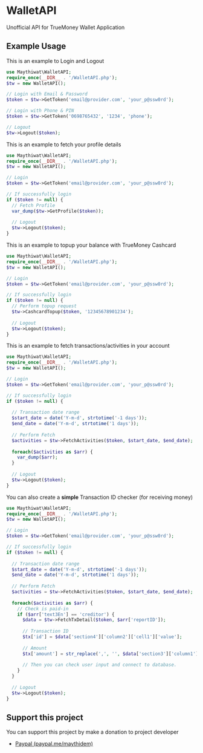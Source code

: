 # WalletAPI
Unofficial API for TrueMoney Wallet Application

## Example Usage
This is an example to Login and Logout
```php
use Maythiwat\WalletAPI;
require_once(__DIR__ . '/WalletAPI.php');
$tw = new WalletAPI();

// Login with Email & Password
$token = $tw->GetToken('email@provider.com', 'your_p@ssw0rd');

// Login with Phone & PIN
$token = $tw->GetToken('0698765432', '1234', 'phone');

// Logout
$tw->Logout($token);
```

This is an example to fetch your profile details
```php
use Maythiwat\WalletAPI;
require_once(__DIR__ . '/WalletAPI.php');
$tw = new WalletAPI();

// Login
$token = $tw->GetToken('email@provider.com', 'your_p@ssw0rd');

// If successfully login
if ($token != null) {
  // Fetch Profile
  var_dump($tw->GetProfile($token));
  
  // Logout
  $tw->Logout($token);
}
```

This is an example to topup your balance with TrueMoney Cashcard
```php
use Maythiwat\WalletAPI;
require_once(__DIR__ . '/WalletAPI.php');
$tw = new WalletAPI();

// Login
$token = $tw->GetToken('email@provider.com', 'your_p@ssw0rd');

// If successfully login
if ($token != null) {
  // Perform topup request
  $tw->CashcardTopup($token, '12345678901234');
  
  // Logout
  $tw->Logout($token);
}
```

This is an example to fetch transactions/activities in your account
```php
use Maythiwat\WalletAPI;
require_once(__DIR__ . '/WalletAPI.php');
$tw = new WalletAPI();

// Login
$token = $tw->GetToken('email@provider.com', 'your_p@ssw0rd');

// If successfully login
if ($token != null) {
  
  // Transaction date range
  $start_date = date('Y-m-d', strtotime('-1 days'));
  $end_date = date('Y-m-d', strtotime('1 days'));
  
  // Perform Fetch
  $activities = $tw->FetchActivities($token, $start_date, $end_date);
  
  foreach($activities as $arr) {
    var_dump($arr);
  }
  
  // Logout
  $tw->Logout($token);
}
```

You can also create a **simple** Transaction ID checker (for receiving money)
```php
use Maythiwat\WalletAPI;
require_once(__DIR__ . '/WalletAPI.php');
$tw = new WalletAPI();

// Login
$token = $tw->GetToken('email@provider.com', 'your_p@ssw0rd');

// If successfully login
if ($token != null) {
  
  // Transaction date range
  $start_date = date('Y-m-d', strtotime('-1 days'));
  $end_date = date('Y-m-d', strtotime('1 days'));
  
  // Perform Fetch
  $activities = $tw->FetchActivities($token, $start_date, $end_date);
  
  foreach($activities as $arr) {
    // Check is paid-in
    if ($arr['text3En'] == 'creditor') {
      $data = $tw->FetchTxDetail($token, $arr['reportID']);
      
      // Transaction ID
      $tx['id'] = $data['section4']['column2']['cell1']['value'];
      
      // Amount
      $tx['amount'] = str_replace(',', '', $data['section3']['column1']['cell1']['value']);
      
      // Then you can check user input and connect to database.
    }
  }
  
  // Logout
  $tw->Logout($token);
}
```

## Support this project
You can support this project by make a donation to project developer
- [Paypal (paypal.me/maythidem)](https://www.paypal.me/maythidem)
